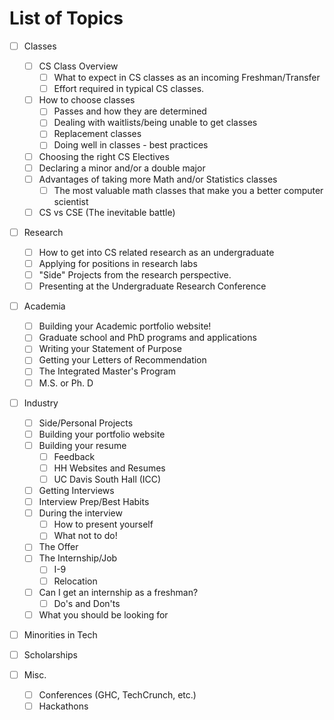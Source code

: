 # List of Topics

- [ ] Classes
	- [ ] CS Class Overview
		- [ ] What to expect in CS classes as an incoming Freshman/Transfer
		- [ ] Effort required in typical CS classes.
	- [ ] How to choose classes
		- [ ] Passes and how they are determined
		- [ ] Dealing with waitlists/being unable to get classes
		- [ ] Replacement classes
		- [ ] Doing well in classes - best practices
	- [ ] Choosing the right CS Electives
	- [ ] Declaring a minor and/or a double major
	- [ ] Advantages of taking more  Math and/or Statistics classes
		- [ ] The most valuable math classes that make you a better computer scientist
	- [ ] CS vs CSE (The inevitable battle)

- [ ] Research
	- [ ] How to get into CS related research as an undergraduate
	- [ ] Applying for positions in research labs
	- [ ] "Side" Projects from the research perspective.
	- [ ] Presenting at the Undergraduate Research Conference

- [ ] Academia
	- [ ] Building your Academic portfolio website!
	- [ ] Graduate school and PhD programs and applications
	- [ ] Writing your Statement of Purpose
	- [ ] Getting your Letters of Recommendation
	- [ ] The Integrated Master's Program
	- [ ] M.S. or Ph. D

- [ ] Industry
	- [ ] Side/Personal Projects
	- [ ] Building your portfolio website
	- [ ] Building your resume
		- [ ] Feedback
		- [ ] HH Websites and Resumes
		- [ ] UC Davis South Hall (ICC)
	- [ ] Getting Interviews
	- [ ] Interview Prep/Best Habits
	- [ ] During the interview
		- [ ] How to present yourself
		- [ ] What not to do!
	- [ ] The Offer
	- [ ] The Internship/Job
		- [ ] I-9
		- [ ] Relocation
	- [ ] Can I get an internship as a freshman?
		- [ ] Do's and Don'ts
	- [ ] What you should be looking for 

- [ ] Minorities in Tech

- [ ] Scholarships

- [ ] Misc.
	- [ ] Conferences (GHC, TechCrunch, etc.)
	- [ ] Hackathons
